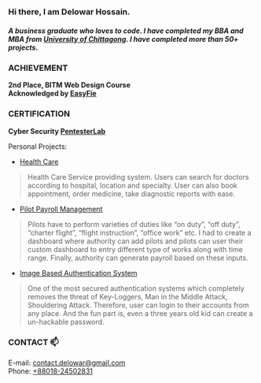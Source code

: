 ### Hi there, I am Delowar Hossain. 
##### A business graduate who loves to code. I have completed my BBA and MBA from [University of Chittagong](https://cu.ac.bd/). I have completed more than 50+ projects.

### ACHIEVEMENT

  **2nd Place, BITM Web Design Course** <br/>
  **Acknowledged by [EasyFie](https://easyfie.com)**

### CERTIFICATION

  **Cyber Security [PentesterLab](https://pentesterlab.com/profile/illusionist3886)**


Personal Projects:
-	[Health Care](https://www.e-healthbd.com)
  > Health Care Service providing system. Users can search for doctors according to hospital, location and specialty. User can also book appointment, order medicine, take diagnostic reports with ease.
-	[Pilot Payroll Management](https://www.crystalaironline.com)
  > Pilots have to perform varieties of duties like “on duty”, “off duty”, “charter flight”, “flight instruction”, “office work” etc. I had to create a dashboard where authority can add pilots and pilots can user their custom dashboard to entry different type of works along with time range. Finally, authority can generate payroll based on these inputs.
-	[Image Based Authentication System](http://beta.passnumber.com)
  > One of the most secured authentication systems which completely removes the threat of Key-Loggers, Man in the Middle Attack, Shouldering Attack. Therefore, user can login to       their accounts from any place. And the fun part is, even a three years old kid can create a un-hackable password.

### CONTACT 📫

  E-mail: [contact.delowar@gmail.com](mailto:contact.delowar@gmail.com) <br/>
  Phone: [+88018-24502831](tel:+88018-24502831)
